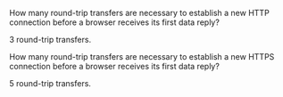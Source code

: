 How many round-trip transfers are necessary to establish a new HTTP connection before a browser receives its first data reply?

3 round-trip transfers.

How many round-trip transfers are necessary to establish a new HTTPS connection before a browser receives its first data reply? 

5 round-trip transfers.